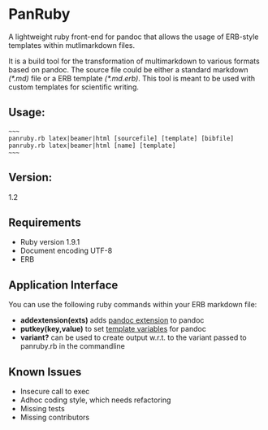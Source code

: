 # PanRuby

A lightweight ruby front-end for pandoc that allows the usage of ERB-style templates within mutlimarkdown files.

It is a build tool for the transformation of multimarkdown to
various formats based on pandoc. The source file could be either a
standard markdown *(\*.md)* file or a ERB template *(\*.md.erb)*.
This tool is meant to be used with custom templates for scientific
writing.

## Usage:
    ~~~
    panruby.rb latex|beamer|html [sourcefile] [template] [bibfile]
    panruby.rb latex|beamer|html [name] [template]
    ~~~

## Version:
 1.2

## Requirements

* Ruby version 1.9.1
* Document encoding UTF-8
* ERB

## Application Interface

You can use the following ruby commands within your ERB markdown file:

* **addextension(exts)** adds [pandoc extension](http://johnmacfarlane.net/pandoc/README.html#pandocs-markdown) to pandoc
* **putkey(key,value)** to set [template variables](http://johnmacfarlane.net/pandoc/README.html#general-writer-options) for pandoc
* **variant?** can be used to create output w.r.t. to the variant passed to panruby.rb in the commandline

## Known Issues

* Insecure call to exec
* Adhoc coding style, which needs refactoring
* Missing tests
* Missing contributors
